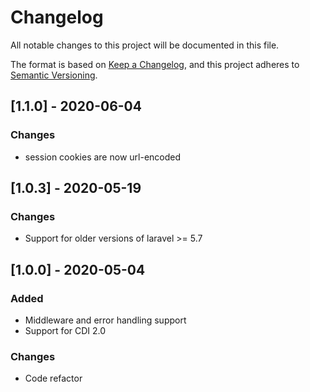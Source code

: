 # Changelog
All notable changes to this project will be documented in this file.

The format is based on [Keep a Changelog](https://keepachangelog.com/en/1.0.0/),
and this project adheres to [Semantic Versioning](https://semver.org/spec/v2.0.0.html).

## [1.1.0] - 2020-06-04
### Changes
- session cookies are now url-encoded

## [1.0.3] - 2020-05-19
### Changes
- Support for older versions of laravel >= 5.7

## [1.0.0] - 2020-05-04
### Added
- Middleware and error handling support
- Support for CDI 2.0
### Changes
- Code refactor
